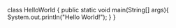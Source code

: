 class HelloWorld {
  public static void main(String[] args){
      System.out.println("Hello World!");
        }
    }
